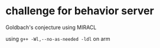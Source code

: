 # challenge for behavior server

Goldbach's conjecture using MIRACL

using `g++ -Wl,--no-as-needed -ldl` on arm
